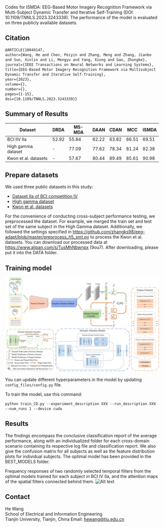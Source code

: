 Codes for ISMDA: EEG-Based Motor Imagery Recognition Framework via Multi-Subject Dynamic Transfer and Iterative Self-Training (DOI: 10.1109/TNNLS.2023.3243339). The performance of the model is evaluated on three publicly available datasets.

## Citation
```
@ARTICLE{10049147,
author={Wang, He and Chen, Peiyin and Zhang, Meng and Zhang, Jianbo and Sun, Xinlin and Li, Mengyu and Yang, Xiong and Gao, Zhongke},
journal={IEEE Transactions on Neural Networks and Learning Systems}, 
title={EEG-Based Motor Imagery Recognition Framework via Multisubject Dynamic Transfer and Iterative Self-Training}, 
year={2023},
volume={},
number={},
pages={1-15},
doi={10.1109/TNNLS.2023.3243339}}
```

## Summary of Results

| Dataset | DRDA | MS-MDA | DAAN | CDAN | MCC | ISMDA |
|-|-|-|-|-|-|-|
| BCI IIV IIa | 52.92 | 55.84 | 62.22 | 63.82 | 66.51 | 69.51 |
| High gamma dataset | - | 77.09 | 77.62 | 78.34 | 81.24 | 82.38 |
| Kwon et al. datasets | - | 57.67 | 80.44 | 89.49 | 85.61 | 90.98 |


## Prepare datasets
We used three public datasets in this study:
- [Dataset IIa of BCI competition IV](https://www.bbci.de/competition/iv/)
- [High gamma dataset](https://github.com/robintibor/high-gamma-dataset)
- [Kwon et al. datasets](http://gigadb.org/dataset/100542)


For the convenience of conducting cross-subject performance testing, we preprocessed the dataset. For example, we merged the train set and test set of the same subject in the High Gamma dataset. Additionally, we followed the settings specified in https://github.com/zhangks98/eeg-adapt/blob/master/preprocess_h5_smt.py to process the Kwon et al. datasets. You can download our processed data at https://www.alipan.com/s/TusMhNbwnpx (9ou7). After downloading, please put it into the DATA folder.


## Training model 
![Alt text](main_map.jpg)

You can update different hyperparameters in the model by updating `config_files/config.py` file.

To train the model, use this command:
```
python train_CD.py --experiment_description XXX --run_description XXX --num_runs 1 --device cuda
```

## Results

The findings encompass the conclusive classification report of the average performance, along with an individualized folder for each cross-domain scenario containing its respective log file and classification report. We also give the confusion matrix for all subjects as well as the feature distribution plots for individual subjects. The optimal model has been provided in the BEST_MODELS folder.

Frequency responses of two randomly selected temporal filters from the optimal models trained for each subject in BCI IV IIa, and the attention maps of the spatial filters connected behind them.
![Alt text](topmap.png)

## Contact
He Wang   
School of Electrical and Information Engineering  
Tianjin University, Tianjin, China
Email: hewang@tju.edu.cn
